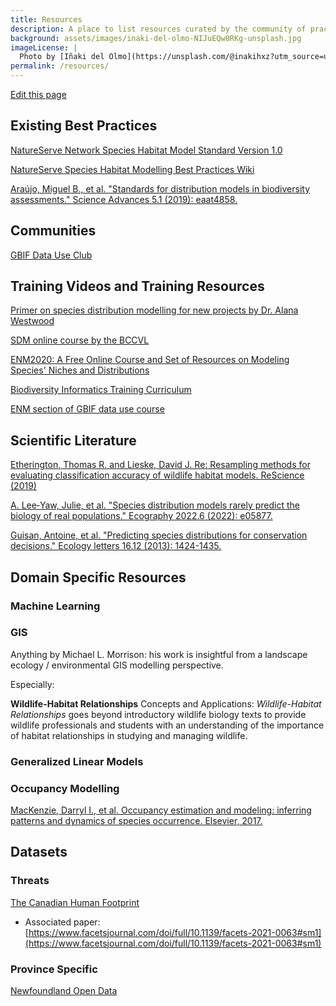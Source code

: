 ```yaml
---
title: Resources
description: A place to list resources curated by the community of practice
background: assets/images/inaki-del-olmo-NIJuEQw0RKg-unsplash.jpg
imageLicense: |
  Photo by [Iñaki del Olmo](https://unsplash.com/@inakihxz?utm_source=unsplash&utm_medium=referral&utm_content=creditCopyText) on [Unsplash](https://unsplash.com/@inakihxz?utm_source=unsplash&utm_medium=referral&utm_content=creditCopyText)  
permalink: /resources/
---
```


[Edit this page](https://github.com/atlantichabitatmodels/communityofpractice/edit/gh-pages/pages/resources.md)

## Existing Best Practices

[NatureServe Network Species Habitat Model Standard Version 1.0](https://www.natureserve.org/publications/species-habitat-model-standard-natureserve-network)

[NatureServe Species Habitat Modelling Best Practices Wiki](https://docs.google.com/document/d/1uzlh6aBrVV6u6Ben_6msPXD8nrCd3-AmxGdWP1EjOxo/edit?usp=sharing)

[Araújo, Miguel B., et al. "Standards for distribution models in biodiversity assessments." Science Advances 5.1 (2019): eaat4858.](https://www.science.org/doi/pdf/10.1126/sciadv.aat4858)

## Communities

[GBIF Data Use Club](https://www.gbif.org/data-use-club)

## Training Videos and Training Resources

[Primer on species distribution modelling for new projects by Dr. Alana Westwood](https://www.youtube.com/watch?v=C3CYx5mbC_s)

[SDM online course by the BCCVL](https://www.youtube.com/playlist?list=PL8nSYhbf9nDSotrn-JSZiJki1sTnnw3yS)

[ENM2020: A Free Online Course and Set of Resources on Modeling Species' Niches and Distributions](https://journals.ku.edu/jbi/article/view/15016)

[Biodiversity Informatics Training Curriculum](https://kuscholarworks.ku.edu/handle/1808/20559)

[ENM section of GBIF data use course](https://docs.gbif.org/course-data-use/en/ecological-niche-models.html)

## Scientific Literature

[Etherington, Thomas R. and Lieske, David J. Re: Resampling methods for evaluating classification accuracy of wildlife habitat models. ReScience (2019)](../assets/papers/Etherington&Lieske-ResamplingMethodsforEvalClassAccuracyofWildlifeHabitatModels.pdf)

[A. Lee‐Yaw, Julie, et al. "Species distribution models rarely predict the biology of real populations." Ecography 2022.6 (2022): e05877.](https://onlinelibrary.wiley.com/doi/full/10.1111/ecog.05877)

[Guisan, Antoine, et al. "Predicting species distributions for conservation decisions." Ecology letters 16.12 (2013): 1424-1435.](https://doi.org/10.1111/ele.12189)

## Domain Specific Resources

### Machine Learning

### GIS

Anything by Michael L. Morrison: his work is insightful from a landscape ecology / environmental GIS modelling perspective.


Especially:

**Wildlife-Habitat Relationships**
Concepts and Applications:
*Wildlife-Habitat Relationships* goes beyond introductory wildlife biology texts to provide wildlife professionals and students with an understanding of the importance of habitat relationships in studying and managing wildlife.


### Generalized Linear Models

### Occupancy Modelling

[MacKenzie, Darryl I., et al. Occupancy estimation and modeling: inferring patterns and dynamics of species occurrence. Elsevier, 2017.](https://g.co/kgs/tT6Y21)

## Datasets

### Threats

[The Canadian Human Footprint](https://borealisdata.ca/dataset.xhtml?persistentId=doi:10.5683/SP2/EVKAVL)
* Associated paper: [https://www.facetsjournal.com/doi/full/10.1139/facets-2021-0063#sm1](https://www.facetsjournal.com/doi/full/10.1139/facets-2021-0063#sm1)

### Province Specific

[Newfoundland Open Data](https://opendata.gov.nl.ca/public/opendata/page/?page-id=datasets-tabular)

